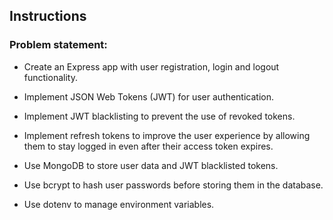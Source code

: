 ##  Instructions
### Problem statement:

- Create an Express app with user registration, login and logout functionality.

- Implement JSON Web Tokens (JWT) for user authentication.

- Implement JWT blacklisting to prevent the use of revoked tokens.

- Implement refresh tokens to improve the user experience by allowing them to stay logged in even after their access token expires.

- Use MongoDB to store user data and JWT blacklisted tokens.

- Use bcrypt to hash user passwords before storing them in the database.

- Use dotenv to manage environment variables.